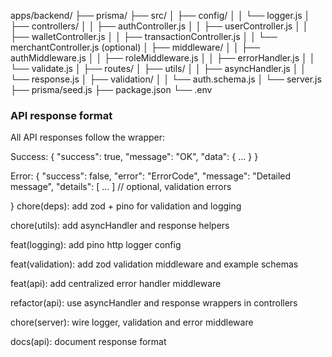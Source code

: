 apps/backend/
├── prisma/
├── src/
│   ├── config/
│   │   └── logger.js
│   ├── controllers/
│   │   ├── authController.js
│   │   ├── userController.js
│   │   ├── walletController.js
│   │   ├── transactionController.js
│   │   └── merchantController.js (optional)
│   ├── middleware/
│   │   ├── authMiddleware.js
│   │   ├── roleMiddleware.js
│   │   ├── errorHandler.js
│   │   └── validate.js
│   ├── routes/
│   ├── utils/
│   │   ├── asyncHandler.js
│   │   └── response.js
│   ├── validation/
│   │   └── auth.schema.js
│   └── server.js
├── prisma/seed.js
├── package.json
└── .env

### API response format
All API responses follow the wrapper:

Success:
{
  "success": true,
  "message": "OK",
  "data": { ... }
}

Error:
{
  "success": false,
  "error": "ErrorCode",
  "message": "Detailed message",
  "details": [ ... ] // optional, validation errors

}
chore(deps): add zod + pino for validation and logging

chore(utils): add asyncHandler and response helpers

feat(logging): add pino http logger config

feat(validation): add zod validation middleware and example schemas

feat(api): add centralized error handler middleware

refactor(api): use asyncHandler and response wrappers in controllers

chore(server): wire logger, validation and error middleware

docs(api): document response format